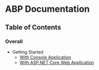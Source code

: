 ﻿# ABP Documentation

## Table of Contents

### Overall

* Getting Started
  *  <a href="Getting-Started-Console-Application.md" target="_blank">With Console Application</a>
  *  <a href="Getting-Started-AspNetCore-Application.md" target="_blank">With ASP.NET Core Web Application</a>